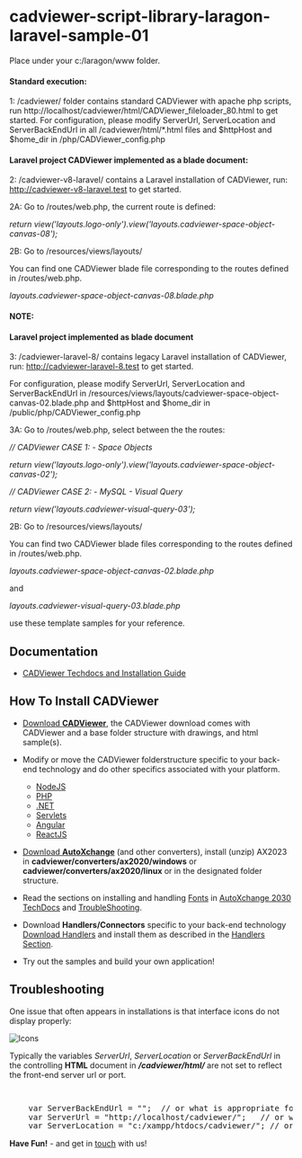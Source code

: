 # cadviewer-script-library-laragon-laravel-sample-01

Place under your c:/laragon/www folder.   

#### Standard execution:

1: /cadviewer/ folder contains standard CADViewer with apache php scripts, run http://localhost/cadviewer/html/CADViewer_fileloader_80.html to get started.
For configuration, please modify ServerUrl, ServerLocation and ServerBackEndUrl in all /cadviewer/html/*.html files and $httpHost and $home_dir in  /php/CADViewer_config.php 


#### Laravel project CADViewer implemented as a blade document:


2: /cadviewer-v8-laravel/ contains a Laravel installation of CADViewer, run: http://cadviewer-v8-laravel.test to get started.  

2A: Go to /routes/web.php,  the current route is defined:

*return view('layouts.logo-only').view('layouts.cadviewer-space-object-canvas-08');*


2B: Go to /resources/views/layouts/  

You can find one CADViewer blade file corresponding to the routes defined in /routes/web.php. 


*layouts.cadviewer-space-object-canvas-08.blade.php*



#### NOTE:

#### Laravel project implemented as blade document

3: /cadviewer-laravel-8/ contains legacy Laravel installation of CADViewer, run: http://cadviewer-laravel-8.test to get started.  

For configuration, please modify ServerUrl, ServerLocation and ServerBackEndUrl in /resources/views/layouts/cadviewer-space-object-canvas-02.blade.php and $httpHost and $home_dir in  /public/php/CADViewer_config.php 


3A: Go to /routes/web.php,  select between the the routes: 



*// CADViewer CASE 1: - Space Objects*

*return view('layouts.logo-only').view('layouts.cadviewer-space-object-canvas-02');*
	

*// CADViewer CASE 2: - MySQL - Visual Query*

*return view('layouts.cadviewer-visual-query-03');*



2B: Go to /resources/views/layouts/  

You can find two CADViewer blade files corresponding to the routes defined in /routes/web.php. 


*layouts.cadviewer-space-object-canvas-02.blade.php*

and

*layouts.cadviewer-visual-query-03.blade.php*

use these template samples for your reference. 





## Documentation 

-   [CADViewer Techdocs and Installation Guide](https://cadviewer.com/cadviewertechdocs/download)


## How To Install CADViewer 

* [Download **CADViewer**](/alldownloads/cadviewer), the CADViewer download comes with CADViewer and a base folder structure with drawings, and html sample(s).
* Modify or move the CADViewer folderstructure specific to your back-end technology and do other specifics associated with your platform.
	* [NodeJS](https://cadviewer.com/cadviewertechdocs/handlers/nodejs/)
	* [PHP](https://cadviewer.com/cadviewertechdocs/handlers/php/)
	* [.NET](https://cadviewer.com/cadviewertechdocs/handlers/asp.net/)
	* [Servlets](https://cadviewer.com/cadviewertechdocs/handlers/servlets/)
	* [Angular](https://cadviewer.com/cadviewertechdocs/handlers/angular/)
	* [ReactJS](https://cadviewer.com/cadviewertechdocs/handlers/reactjs/)
* [Download **AutoXchange**](/alldownloads/autoxchange) (and other converters), install (unzip) AX2023 in **cadviewer/converters/ax2020/windows** or **cadviewer/converters/ax2020/linux** or in the designated folder structure.
* Read the sections on installing and handling [Fonts](https://tailormade.com/ax2020techdocs/installation/fonts/) in [AutoXchange 2030 TechDocs](https://tailormade.com/ax2020techdocs/) and [TroubleShooting](https://tailormade.com/ax2020techdocs/troubleshooting/).
* Download **Handlers/Connectors** specific to your back-end technology [Download Handlers](/alldownloads/handlers/) and install them as described in the [Handlers Section](https://cadviewer.com/cadviewertechdocs/handlers).


* Try out the samples and build your own application!
 
 
 
 
 ## Troubleshooting

One issue that often appears in installations is that interface icons do not display properly:

![Icons](https://cadviewer.com/cadviewertechdocs/images/missing_icons.png "Icons missing")

Typically the variables *ServerUrl*, *ServerLocation* or *ServerBackEndUrl* in the controlling **HTML**  document in ***/cadviewer/html/*** are not set to reflect the front-end server url or port.

<pre style="line-height: 110%">


    var ServerBackEndUrl = "";  // or what is appropriate for my server; used for NodeJS server only
    var ServerUrl = "http://localhost/cadviewer/";   // or what is appropriate for my server
    var ServerLocation = "c:/xampp/htdocs/cadviewer/"; // or what is appropriate for my server, can be black!
</pre>

 
**Have Fun!**  - and get in [touch](mailto:developer@tailormade.com)  with us!
